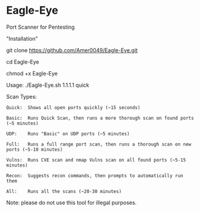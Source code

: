 # Eagle-Eye
Port Scanner for Pentesting
   
   "Installation"
   
git clone https://github.com/Amer0049/Eagle-Eye.git

cd Eagle-Eye

chmod +x Eagle-Eye
    
    
Usage: ./Eagle-Eye.sh 1.1.1.1 quick


Scan Types:

	Quick:	Shows all open ports quickly (~15 seconds)
	
	Basic:	Runs Quick Scan, then runs a more thorough scan on found ports (~5 minutes)
	
	UDP:	Runs "Basic" on UDP ports (~5 minutes)
	
	Full:	Runs a full range port scan, then runs a thorough scan on new ports (~5-10 minutes)
	
	Vulns:	Runs CVE scan and nmap Vulns scan on all found ports (~5-15 minutes)
	
	Recon:	Suggests recon commands, then prompts to automatically run them
	
	All:	Runs all the scans (~20-30 minutes)
   
  Note:  please do not use this tool for illegal purposes.
